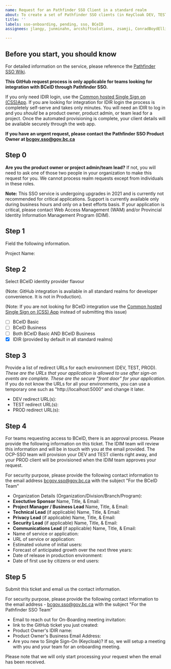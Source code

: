 ```yaml
---
name: Request for an Pathfinder SSO Client in a standard realm
about: To create a set of Pathfinder SSO clients (in KeyCloak DEV, TEST, PROD).
title: ''
labels: sso-onboarding, pending, sso, BCeID
assignees: jlangy, junminahn, arcshiftsolutions, zsamji, ConradBoydElliottGustafson

---
```


## Before you start, you should know 

For detailed information on the service, please reference the [Pathfinder SSO Wiki](https://github.com/bcgov/ocp-sso/wiki).

**This GitHub request process is only applicable for teams looking for integration with BCeID through Pathfinder SSO.** 

If you only need IDIR login, use the [Common hosted Single Sign on (CSS)App](https://bcgov.github.io/sso-requests/). If you are looking for integration for IDIR login the process is completely self-serve and takes only minutes. You will need an IDIR to log in and you _should_ be a product owner, product admin, or team lead for a project. Once the automated provisioning is complete, your client details will be available securely through the web app. 

**If you have an urgent request, please contact the Pathfinder SSO Product Owner at bcgov.sso@gov.bc.ca**

## Step 0
**Are you the product owner or project admin/team lead?**
If not, you will need to ask one of those two people in your organization to make this request for you. 
We cannot process realm requests except from individuals in these roles.

**Note:** This SSO service is undergoing upgrades in 2021 and is currently not recommended for critical applications. Support is currently available only during business hours and only on a best efforts basis. If your application is critical, please contact Web Access Management (WAM) and/or Provincial Identity Information Management Program (IDIM).

## Step 1
Field the following information.

Project Name: 

## Step 2
Select BCeID identity provider flavour

(Note: GitHub integration is available in all standard realms for developer convenience. It is not in Production).

(Note: If you are not looking for BCeID integration use the [Common hosted Single Sign on (CSS) App](https://bcgov.github.io/sso-requests/) instead of submitting this issue)
  - [ ] BCeID Basic
  - [ ] BCeID Business
  - [ ] Both BCeID Basic AND BCeID Business
  - [X] IDIR (provided by default in all standard realms)

## Step 3
Provide a list of redirect URLs for each environment (DEV, TEST, PROD). *These are the URLs that your application is allowed to use after sign-on events are complete. These are the secure "front door" for your application.* If you do not know the URLs for all your environments, you can use a temporary one such as "http://localhost:5000" and change it later.
  - DEV redirect URL(s): 
  - TEST redirect URL(s): 
  - PROD redirect URL(s):

## Step 4
For teams requesting access to BCeID, there is an approval process. Please provide the following information on this ticket. The IDIM team will review this information and will be in touch with you at the email provided.
The OCP-SSO team will provision your DEV and TEST clients right away, and your PROD client will be provisioned when the IDIM team approves your request.

For security purpose, please provide the following contact information to the email address bcgov.sso@gov.bc.ca with the subject "For the BCeID Team"


* Organization Details (Organization/Division/Branch/Program): 
* **Exectutive Sponsor** Name, Title, & Email: 
* **Project Manager / Business Lead** Name, Title, & Email: 
* **Technical Lead** (if applicable) Name, Title, & Email: 
* **Privacy Lead** (if applicable) Name, Title, & Email: 
* **Security Lead** (if applicable) Name, Title, & Email: 
* **Communications Lead** (if applicable) Name, Title, & Email: 
* Name of service or application:
* URL of service or application:
* Estimated volume of initial users:
* Forecast of anticipated growth over the next three years:
* Date of release in production environment:
* Date of first use by citizens or end users:

## Step 5
Submit this ticket and email us the contact information.

For security purpose, please provide the following contact information to the email address - bcgov.sso@gov.bc.ca with the subject "For the Pathfinder SSO Team"

* Email to reach out for On-Boarding meeting invitation:
* link to the GitHub ticket you just created: 
* Product Owner's IDIR name: 
* Product Owner's Business Email Address: 
* Are you new to Single Sign-On (Keycloak)? If so, we will setup a meeting with you and your team for an onboarding meeting. 

Please note that we will only start processing your request when the email has been received.
